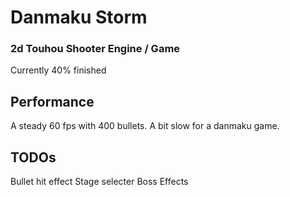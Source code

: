 Danmaku Storm
==================
### 2d Touhou Shooter Engine / Game
Currently 40% finished

## Performance
A steady 60 fps with 400 bullets. A bit slow for a danmaku game.

## TODOs
Bullet hit effect
Stage selecter
Boss Effects